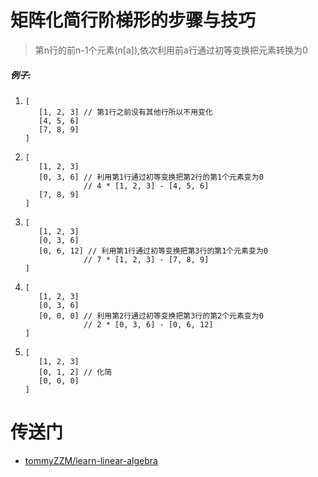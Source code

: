 # 矩阵化简行阶梯形的步骤与技巧

> 第n行的前n-1个元素(n\[a\]),依次利用前a行通过初等变换把元素转换为0

##### 例子:
1.  ```
    [
       [1, 2, 3] // 第1行之前没有其他行所以不用变化
       [4, 5, 6]
       [7, 8, 9]
    ]
    ```

2.  ```
    [
       [1, 2, 3] 
       [0, 3, 6] // 利用第1行通过初等变换把第2行的第1个元素变为0
                 // 4 * [1, 2, 3] - [4, 5, 6]
       [7, 8, 9]
    ]
    ```
    
3.  ```
    [
       [1, 2, 3] 
       [0, 3, 6] 
       [0, 6, 12] // 利用第1行通过初等变换把第3行的第1个元素变为0
                 // 7 * [1, 2, 3] - [7, 8, 9]
    ]
    ```

4.  ```
    [
       [1, 2, 3] 
       [0, 3, 6] 
       [0, 0, 0] // 利用第2行通过初等变换把第3行的第2个元素变为0
                 // 2 * [0, 3, 6] - [0, 6, 12]
    ]
    ```
   
5.  ```
    [
       [1, 2, 3] 
       [0, 1, 2] // 化简
       [0, 0, 0] 
    ]
    ```

# 传送门
- [tommyZZM/learn-linear-algebra](https://github.com/tommyZZM/learn-linear-algebra)